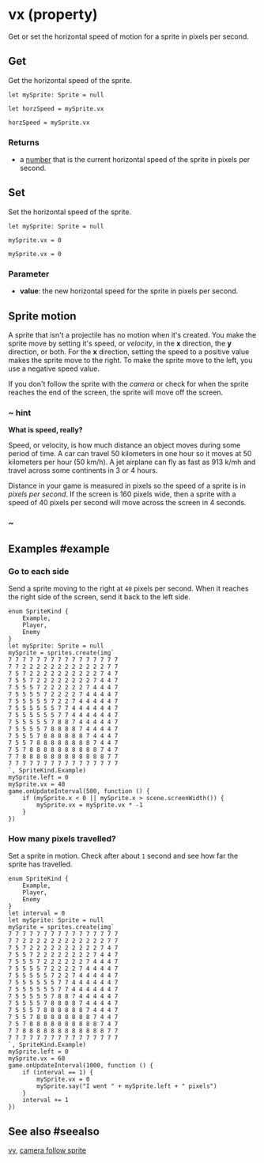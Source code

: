 # vx (property)

Get or set the horizontal speed of motion for a sprite in pixels per second.

## Get

Get the horizontal speed of the sprite.

```block
let mySprite: Sprite = null

let horzSpeed = mySprite.vx
```
```typescript-ignorelet
horzSpeed = mySprite.vx
```

### Returns

* a [number](/types/number) that is the current horizontal speed of the sprite in pixels per second.

## Set

Set the horizontal speed of the sprite.

```block
let mySprite: Sprite = null

mySprite.vx = 0
```

```typescript-ignore
mySprite.vx = 0
```

### Parameter

* **value**: the new horizontal speed for the sprite in pixels per second.

## Sprite motion

A sprite that isn't a projectile has no motion when it's created. You make the sprite move by setting it's speed, or _velocity_, in the **x** direction, the **y** direction, or both. For the **x** direction, setting the speed to a positive value makes the sprite move to the right. To make the sprite move to the left, you use a negative speed value.

If you don't follow the sprite with the _camera_ or check for when the sprite reaches the end of the screen, the sprite will move off the screen.

### ~ hint

**What is speed, really?**

Speed, or velocity, is how much distance an object moves during some period of time. A car can travel 50 kilometers in one hour so it moves at 50 kilometers per hour (50 km/h). A jet airplane can fly as fast as 913 k/mh and travel across some continents in 3 or 4 hours.

Distance in your game is measured in pixels so the speed of a sprite is in _pixels per second_. If the screen is 160 pixels wide, then a sprite with a speed of 40 pixels per second will move across the screen in 4 seconds.

### ~

## Examples #example

### Go to each side

Send a sprite moving to the right at `40` pixels per second. When it reaches the right side of the screen, send it back to the left side.

```blocks
enum SpriteKind {
    Example,
    Player,
    Enemy
}
let mySprite: Sprite = null
mySprite = sprites.create(img`
7 7 7 7 7 7 7 7 7 7 7 7 7 7 7 7 
7 7 2 2 2 2 2 2 2 2 2 2 2 2 7 7 
7 5 7 2 2 2 2 2 2 2 2 2 2 7 4 7 
7 5 5 7 2 2 2 2 2 2 2 2 7 4 4 7 
7 5 5 5 7 2 2 2 2 2 2 7 4 4 4 7 
7 5 5 5 5 7 2 2 2 2 7 4 4 4 4 7 
7 5 5 5 5 5 7 2 2 7 4 4 4 4 4 7 
7 5 5 5 5 5 5 7 7 4 4 4 4 4 4 7 
7 5 5 5 5 5 5 7 7 4 4 4 4 4 4 7 
7 5 5 5 5 5 7 8 8 7 4 4 4 4 4 7 
7 5 5 5 5 7 8 8 8 8 7 4 4 4 4 7 
7 5 5 5 7 8 8 8 8 8 8 7 4 4 4 7 
7 5 5 7 8 8 8 8 8 8 8 8 7 4 4 7 
7 5 7 8 8 8 8 8 8 8 8 8 8 7 4 7 
7 7 8 8 8 8 8 8 8 8 8 8 8 8 7 7 
7 7 7 7 7 7 7 7 7 7 7 7 7 7 7 7 
`, SpriteKind.Example)
mySprite.left = 0
mySprite.vx = 40
game.onUpdateInterval(500, function () {
	if (mySprite.x < 0 || mySprite.x > scene.screenWidth()) {
        mySprite.vx = mySprite.vx * -1
    }
})
```

### How many pixels travelled?

Set a sprite in motion. Check after about `1` second and see how far the sprite has travelled.

```blocks
enum SpriteKind {
    Example,
    Player,
    Enemy
}
let interval = 0
let mySprite: Sprite = null
mySprite = sprites.create(img`
7 7 7 7 7 7 7 7 7 7 7 7 7 7 7 7 
7 7 2 2 2 2 2 2 2 2 2 2 2 2 7 7 
7 5 7 2 2 2 2 2 2 2 2 2 2 7 4 7 
7 5 5 7 2 2 2 2 2 2 2 2 7 4 4 7 
7 5 5 5 7 2 2 2 2 2 2 7 4 4 4 7 
7 5 5 5 5 7 2 2 2 2 7 4 4 4 4 7 
7 5 5 5 5 5 7 2 2 7 4 4 4 4 4 7 
7 5 5 5 5 5 5 7 7 4 4 4 4 4 4 7 
7 5 5 5 5 5 5 7 7 4 4 4 4 4 4 7 
7 5 5 5 5 5 7 8 8 7 4 4 4 4 4 7 
7 5 5 5 5 7 8 8 8 8 7 4 4 4 4 7 
7 5 5 5 7 8 8 8 8 8 8 7 4 4 4 7 
7 5 5 7 8 8 8 8 8 8 8 8 7 4 4 7 
7 5 7 8 8 8 8 8 8 8 8 8 8 7 4 7 
7 7 8 8 8 8 8 8 8 8 8 8 8 8 7 7 
7 7 7 7 7 7 7 7 7 7 7 7 7 7 7 7 
`, SpriteKind.Example)
mySprite.left = 0
mySprite.vx = 60
game.onUpdateInterval(1000, function () {
    if (interval == 1) {
        mySprite.vx = 0
        mySprite.say("I went " + mySprite.left + " pixels")
    }
    interval += 1
})
```

## See also #seealso

[vy](/reference/sprites/sprite/vy),
[camera follow sprite](/reference/scene/camera-follow-sprite)